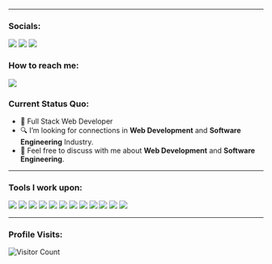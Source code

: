 
---

### Socials:

<a href="https://www.facebook.com/gnngtrrz/"><img src="https://img.shields.io/badge/FACEBOOK-black?style=for-the-badge&logo=facebook&logoColor=white&labelColor=blue"></a>
<a href="https://instagram.com/gnn.gtz"><img src="https://img.shields.io/badge/INSTAGRAM-black?style=for-the-badge&logo=instagram&logoColor=white&labelColor=hotpink"></a>
<a href="https://www.linkedin.com/in/gianne-paul-gutierrez-429326290/"><img src="https://img.shields.io/badge/LINKEDIN-black?style=for-the-badge&logo=linkedin&logoColor=white&labelColor=navy"></a>


### How to reach me:

<a href="mailto: giannepaulgutierrez@gmail.com">
<img src="https://img.shields.io/badge/giannepaulgutierrez%40gmail.com-black?style=for-the-badge&logo=gmail&logoColor=white&labelColor=red"></a>

### Current Status Quo:

- 💼 Full Stack Web Developer
- 🔍 I’m looking for connections in <strong>Web Development</strong> and <strong> Software Engineering</strong> Industry.
- 💬 Feel free to discuss with me about <strong>Web Development</strong> and <strong>Software Engineering</strong>.

---

### Tools I work upon:

<img src="https://img.shields.io/badge/HTML-black?style=for-the-badge&logo=HTML5&logoColor=white&labelColor=orange">
<img src="https://img.shields.io/badge/CSS-black?style=for-the-badge&logo=CSS3&logoColor=white&labelColor=navy">
<img src="https://img.shields.io/badge/BOOTSTRAP-black?style=for-the-badge&logo=bootstrap&logoColor=white&labelColor=darkviolet">
<img src="https://img.shields.io/badge/FIGMA-black?style=for-the-badge&logo=figma&logoColor=white&labelColor=orange">
<img src="https://img.shields.io/badge/JAVASCRIPT-black?style=for-the-badge&logo=javascript&logoColor=white&labelColor=yellow">
<img src="https://img.shields.io/badge/MONGODB-black?style=for-the-badge&logo=mongodb&logoColor=white&labelColor=green">
<img src="https://img.shields.io/badge/NODE.JS-black?style=for-the-badge&logo=node.js&logoColor=white&labelColor=green">
<img src="https://img.shields.io/badge/EXPRESS.JS-black?style=for-the-badge&logo=express&logoColor=white&labelColor=violet">
<img src="https://img.shields.io/badge/REACT.JS-black?style=for-the-badge&logo=react&logoColor=white&labelColor=blue">
<img src="https://img.shields.io/badge/GIT-black?style=for-the-badge&logo=git&logoColor=white&labelColor=orange"/>
<img src="https://img.shields.io/badge/TYPESCRIPT-black?style=for-the-badge&logo=typescript&logoColor=white&labelColor=blue">
<img src="https://img.shields.io/badge/VSCODE-black?style=for-the-badge&logo=visual%20studio%20code&labelColor=blue"> 

[//]: <> (Credits: gnngtrrz)
[//]: <> (Credits: Last edited on: 12/11/23)

---

### Profile Visits:

![Visitor Count](https://profile-counter.glitch.me/{gnngtrrz}/count.svg)

